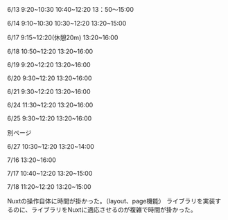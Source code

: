 6/13
9:20~10:30
10:40~12:20
13：50～15:00

6/14
9:10~10:30
10:30~12:20
13:20~15:00

6/17
9:15~12:20(休憩20m)
13:20~16:00

6/18
10:50~12:20
13:20~16:00

6/19
9:20~12:20
13:20~16:00

6/20
9:30~12:20
13:20~16:00

6/21
9:30~12:20
13:20~16:00

6/24
11:30~12:20
13:20~16:00

6/25
9:30~12:20
13:20~16:00

別ページ

6/27
10:30~12:20
13:20~14:00

7/16
13:20~16:00

7/17
10:40~12:20
13:20~15:00

7/18
11:20~12:20
13:20~15:00

Nuxtの操作自体に時間が掛かった。（layout、page機能）
ライブラリを実装するのに、ライブラリをNuxtに適応させるのが複雑で時間が掛かった。
